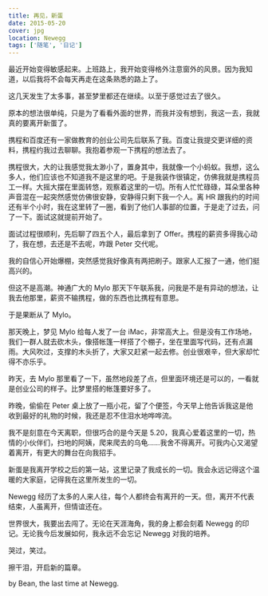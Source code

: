 ```yaml
---
title: 再见，新蛋
date: 2015-05-20
cover: jpg
location: Newegg
tags: ['随笔', '日记']
---
```


最近开始变得敏感起来。上班路上，我开始变得格外注意窗外的风景。因为我知道，以后我将不会每天再走在这条熟悉的路上了。

这几天发生了太多事，甚至梦里都还在继续。以至于感觉过去了很久。

原本的想法很单纯，只是为了看看外面的世界，而我并没有想到，我这一去，我就真的要离开新蛋了。

携程和百度还有一家做教育的创业公司先后联系了我。百度让我提交更详细的资料，携程约我过去聊聊。我抱着参观一下携程的想法去了。

携程很大，大的让我感觉我太渺小了，置身其中，我就像一个小蚂蚁。我想，这么多人，他们应该也不知道我不是这里的吧。于是我装作很镇定，仿佛我就是携程员工一样。大摇大摆在里面转悠，观察着这里的一切。所有人忙忙碌碌，耳朵里各种声音混在一起突然感觉仿佛很安静，安静得只剩下我一个人。离 HR 跟我约的时间还有半个小时，我在这里转了一圈，看到了他们人事部的位置，于是走了过去，问了一下。面试这就提前开始了。

面试过程很顺利，先后聊了四五个人，最后拿到了 Offer。携程的薪资多得我心动了，我在想，去还是不去呢，咋跟 Peter 交代呢。

我的自信心开始爆棚，突然感觉我好像真有两把刷子。跟家人汇报了一通，他们挺高兴的。

但这不是高潮。神通广大的 Mylo 那天下午联系我，问我是不是有异动的想法，让我去他那里，薪资不输携程，做的东西也比携程有意思。

于是果断从了 Mylo。

那天晚上，梦见 Mylo 给每人发了一台 iMac，非常高大上。但是没有工作场地，我们一群人就去砍木头，像搭帐篷一样搭了个棚子，坐在里面写代码，还有点漏雨。大风吹过，支撑的木头折了，大家又赶紧一起去修。创业很艰辛，但大家却忙得不亦乐乎。

昨天，去 Mylo 那里看了一下，虽然地段差了点，但里面环境还是可以的，一看就是创业公司的样子。比梦里搭的帐篷要好多了。

昨晚，偷偷在 Peter 桌上放了一瓶小花，留了个便签，今天早上他告诉我这是他收到最好的礼物的时候，我还是忍不住泪水地哗哗流。

我不是刻意在今天离职，但很巧合的是今天是 5.20，我真心爱着这里的一切，热情的小伙伴们，扫地的阿姨，爬来爬去的乌龟……我舍不得离开。可我内心又渴望着离开，有更大的舞台在向我招手。

新蛋是我离开学校之后的第一站，这里记录了我成长的一切。我会永远记得这个温暖的大家庭，记得我在这里所发生的一切。

Newegg 经历了太多的人来人往，每个人都终会有离开的一天。但，离开不代表结束，人虽离开，但情谊还在。

世界很大，我要出去闯了。无论在天涯海角，我的身上都会刻着 Newegg 的印记。无论我今后发展如何，我永远不会忘记 Newegg 对我的培养。

哭过，笑过。

擦干泪，开启新的篇章。

by Bean, the last time at Newegg.

